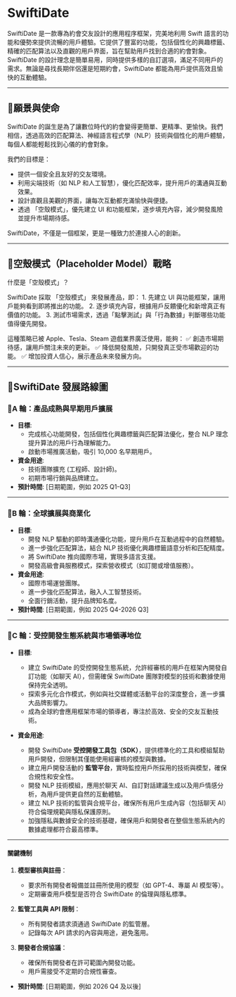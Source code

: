 # SwiftiDate
SwiftiDate 是一款專為約會交友設計的應用程序框架，完美地利用 Swift 語言的功能和優勢來提供流暢的用戶體驗。它提供了豐富的功能，包括個性化的興趣標籤、精確的匹配算法以及直觀的用戶界面，旨在幫助用戶找到合適的約會對象。SwiftiDate 的設計理念是簡單易用，同時提供多樣的自訂選項，滿足不同用戶的需求。無論是尋找長期伴侶還是短期約會，SwiftiDate 都能為用戶提供高效且愉快的互動體驗。

---

## 🎯願景與使命

SwiftiDate 的誕生是為了讓數位時代的約會變得更簡單、更精準、更愉快。我們相信，透過高效的匹配算法、神經語言程式學（NLP）技術與個性化的用戶體驗，每個人都能輕鬆找到心儀的約會對象。

我們的目標是：
- 提供一個安全且友好的交友環境。
- 利用尖端技術（如 NLP 和人工智慧），優化匹配效率，提升用戶的溝通與互動效果。
- 設計直觀且美觀的界面，讓每次互動都充滿愉快與便捷。
- 透過 「空殼模式」，優先建立 UI 和功能框架，逐步填充內容，減少開發風險並提升市場期待感。

SwiftiDate，不僅是一個框架，更是一種致力於連接人心的創新。

---

## 📌空殼模式（Placeholder Model）戰略

什麼是「空殼模式」？

SwiftiDate 採取 「空殼模式」 來發展產品，即：
	1.	先建立 UI 與功能框架，讓用戶能夠看到即將推出的功能。
	2.	逐步填充內容，根據用戶反饋優化和新增真正有價值的功能。
	3.	測試市場需求，透過「點擊測試」與「行為數據」判斷哪些功能值得優先開發。

這種策略已被 Apple、Tesla、Steam 遊戲業界廣泛使用，能夠：
✅ 創造市場期待感，讓用戶關注未來的更新。
✅ 降低開發風險，只開發真正受市場歡迎的功能。
✅ 增加投資人信心，展示產品未來發展方向。

---

## 📌SwiftiDate 發展路線圖

### 🔹A 輪：產品成熟與早期用戶擴展
- **目標**: 
  - 完成核心功能開發，包括個性化興趣標籤與匹配算法優化，整合 NLP 理念提升算法的用戶行為理解能力。
  - 啟動市場推廣活動，吸引 10,000 名早期用戶。
- **資金用途**: 
  - 技術團隊擴充 (工程師、設計師)。
  - 初期市場行銷與品牌建立。
- **預計時間**: [日期範圍，例如 2025 Q1-Q3]

---

### 🔹B 輪：全球擴展與商業化
- **目標**: 
  - 開發 NLP 驅動的即時溝通優化功能，提升用戶在互動過程中的自然體驗。
  - 進一步強化匹配算法，結合 NLP 技術優化興趣標籤語意分析和匹配精度。
  - 將 SwiftiDate 推向國際市場，實現多語言支援。
  - 開發高級會員服務模式，探索營收模式（如訂閱或增值服務）。
- **資金用途**: 
  - 國際市場運營團隊。
  - 進一步強化匹配算法，融入人工智慧技術。
  - 全面行銷活動，提升品牌知名度。
- **預計時間**: [日期範圍，例如 2025 Q4-2026 Q3]

---

### 🔹C 輪：受控開發生態系統與市場領導地位

- **目標**: 
  - 建立 SwiftiDate 的受控開發生態系統，允許經審核的用戶在框架內開發自訂功能（如聊天 AI），但需確保 SwiftiDate 團隊對模型的技術和數據使用保持完全透明。
  - 探索多元化合作模式，例如與社交媒體或活動平台的深度整合，進一步擴大品牌影響力。
  - 成為全球約會應用框架市場的領導者，專注於高效、安全的交友互動技術。

- **資金用途**: 
  - 開發 SwiftiDate **受控開發工具包（SDK）**，提供標準化的工具和模組幫助用戶開發，但限制其僅能使用經審核的模型與數據。
  - 建立用戶開發活動的 **監管平台**，實時監控用戶所採用的技術與模型，確保合規性和安全性。
  - 開發 NLP 技術模組，應用於聊天 AI、自訂對話建議生成以及用戶情感分析，為用戶提供更自然的互動體驗。
  - 建立 NLP 技術的監管與合規平台，確保所有用戶生成內容（包括聊天 AI）符合倫理規範與隱私保護原則。
  - 加強隱私與數據安全的技術基礎，確保用戶和開發者在整個生態系統內的數據處理都符合最高標準。

---

#### 關鍵機制
1. **模型審核與註冊**：
   - 要求所有開發者報備並註冊所使用的模型（如 GPT-4、專屬 AI 模型等）。
   - 定期審查用戶模型是否符合 SwiftiDate 的倫理與隱私標準。

2. **監管工具與 API 限制**：
   - 所有開發者請求須通過 SwiftiDate 的監管層。
   - 記錄每次 API 請求的內容與用途，避免濫用。

3. **開發者合規協議**：
   - 確保所有開發者在許可範圍內開發功能。
   - 用戶需接受不定期的合規性審查。

- **預計時間**: [日期範圍，例如 2026 Q4 及以後]

